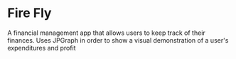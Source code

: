 # Fire Fly

A financial management app that allows users to keep track of their finances. Uses JPGraph in order to show a visual demonstration of a user's expenditures and profit

